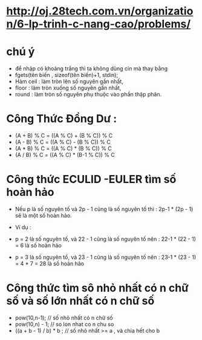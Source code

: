 # http://oj.28tech.com.vn/organization/6-lp-trinh-c-nang-cao/problems/
# chú ý
  - để nhập có khoảng trắng thì ta không dùng cin mà thay bằng
  - fgets(tên biến , sizeof(tên biến)+1, stdin);
  - Hàm ceil : làm tròn lên số nguyên gần nhất,
  -  floor : làm tròn xuống số nguyên gần nhất,
  -  round : làm tròn số nguyên phụ thuộc vào phần thập phân.
# Công Thức Đồng Dư :

  - (A + B) % C = ((A % C) + (B % C)) % C
  - (A - B) % C = ((A % C) - (B % C)) % C
  - (A * B) % C = ((A % C) * (B % C)) % C
  - (A / B) % C = ((A % C) * (B-1 % C)) % C
# Công thức ECULID -EULER tìm số hoàn hảo
  - Nếu p là số nguyên tố và 2p - 1 cũng là số nguyên tố thì : 2p-1 * (2p - 1) sẽ là một số hoàn hảo.

  - Ví dụ :

  - p = 2 là số nguyên tố, và 22 - 1 cũng là số nguyên tố nên : 22-1 * (22 - 1) = 6 là số hoàn hảo

  - p = 3 là số nguyên tố, và 23 - 1 cũng là số nguyên tố nên : 23-1 * (23 - 1) = 4 * 7 = 28 là số hoàn hảo
# Công thức tìm sô nhỏ nhất có n chữ số và số lớn nhất có n chữ số
  -  pow(10,n-1); // số nhỏ nhất có n chữ số
  -  pow(10,n) - 1; // so lon nhat co n chu so
  -  ((a + b - 1) / b) * b ; // số nhỏ nhất >= a , và chia hết cho b